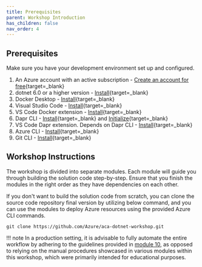 ```yaml
---
title: Prerequisites  
parent: Workshop Introduction
has_children: false
nav_order: 4
---
```


## Prerequisites

Make sure you have your development environment set up and configured.

1. An Azure account with an active subscription - [Create an account for free](https://azure.microsoft.com/free/?ref=microsoft.com&utm_source=microsoft.com&utm_medium=docs&utm_campaign=visualstudio){target=_blank}
1. dotnet 6.0 or a higher version - [Install](https://dotnet.microsoft.com/en-us/download){target=_blank}
1. Docker Desktop - [Install](https://docs.docker.com/desktop/install/windows-install/){target=_blank}
1. Visual Studio Code - [Install](https://code.visualstudio.com/){target=_blank}
1. VS Code Docker extension - [Install](https://marketplace.visualstudio.com/items?itemName=ms-azuretools.vscode-docker){target=_blank}
1. Dapr CLI - [Install](https://docs.dapr.io/getting-started/install-dapr-cli/){target=_blank} and [Initialize](https://docs.dapr.io/getting-started/install-dapr-selfhost/){target=_blank}
1. VS Code Dapr extension. Depends on Dapr CLI - [Install](https://marketplace.visualstudio.com/items?itemName=ms-azuretools.vscode-dapr){target=_blank}
1. Azure CLI - [Install](https://docs.microsoft.com/cli/azure/install-azure-cli){target=_blank}
1. Git CLI - [Install](https://git-scm.com){target=_blank}

## Workshop Instructions

The workshop is divided into separate modules. Each module will guide you through building the solution code step-by-step. Ensure that you finish the modules in the right order as they have dependencies on each other.

If you don't want to build the solution code from scratch, you can clone the source code repository final version by utilizing below command, and you can use the modules to deploy Azure resources using the provided Azure CLI commands.

```shell
git clone https://github.com/Azure/aca-dotnet-workshop.git
```

!!! note
    In a production setting, it is advisable to fully automate the entire workflow by adhering to the guidelines provided in [module 10](../../aca/10-aca-iac-bicep/index.md), as opposed to relying on the manual procedures showcased in various modules within this workshop, which were primarily intended for educational purposes.
